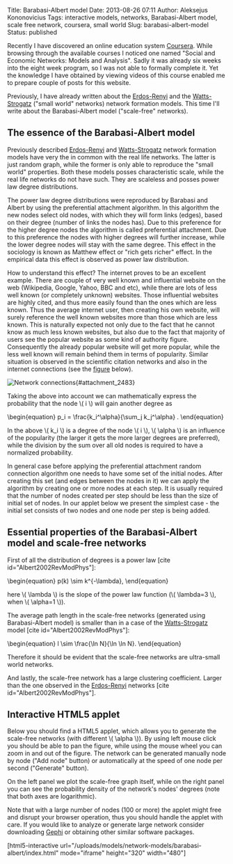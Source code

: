 Title: Barabasi-Albert model
Date: 2013-08-26 07:11
Author: Aleksejus Kononovicius
Tags: interactive models, networks, Barabasi-Albert model, scale free network, coursera, small world
Slug: barabasi-albert-model
Status: published

Recently I have discovered
an online education system [Coursera](https://www.coursera.org/). While
browsing through the available courses I noticed one named "Social and
Economic Networks: Models and Analysis". Sadly it was already six weeks
into the eight week program, so I was not able to formally complete it.
Yet the knowledge I have obtained by viewing videos of this course
enabled me to prepare couple of posts for this website.

Previously, I have already written about the
[Erdos-Renyi]({filename}/articles/2013/erdos-renyi-model.md)
and the
[Watts-Strogatz]({filename}/articles/2013/watts-strogatz-model.md)
("small world" networks) network formation models. This time I'll write
about the Barabasi-Albert model ("scale-free"
networks).<!--more-->

The essence of the Barabasi-Albert model
----------------------------------------

Previously described
[Erdos-Renyi]({filename}/articles/2013/erdos-renyi-model.md)
and
[Watts-Strogatz]({filename}/articles/2013/watts-strogatz-model.md)
network formation models have very the in common with the real life
networks. The latter is just random graph, while the former is only able
to reproduce the "small world" properties. Both these models posses
characteristic scale, while the real life networks do not have such.
They are scaleless and posses power law degree distributions.

The power law degree distributions were reproduced by Barabasi and
Albert by using the preferential attachment algorithm. In this algorithm
the new nodes select old nodes, with which they will form links (edges),
based on their degree (number of links the nodes has). Due to this
preference for the higher degree nodes the algorithm is called
preferential attachment. Due to this preference the nodes with higher
degrees will further increase, while the lower degree nodes will stay
with the same degree. This effect in the sociology is known as Matthew
effect or "rich gets richer" effect. In the empirical data this effect
is observed as power law distribution.

How to understand this effect? The internet proves to be an excellent
example. There are couple of very well known and influential website on
the web (Wikipedia, Google, Yahoo, BBC and etc), while there are lots of
less well known (or completely unknown) websites. Those influential
websites are highly cited, and thus more easily found than the ones
which are less known. Thus the average internet user, then creating his
own website, will surely reference the well known websites more than
those which are less known. This is naturally expected not only due to
the fact that he cannot know as much less known websites, but also due
to the fact that majority of users see the popular website as some kind
of authority figure. Consequently the already popular website will get
more popular, while the less well known will remain behind them in terms
of popularity. Similar situation is observed in the scientific citation
networks and also in the internet connections (see the
[figure](#attachment_2483) below).

![Network connections]({static}/uploads/2013/network-connections.jpg "A macroscopic
snapshot of Internet connectivity."){#attachment_2483} 

Taking the above into account we can mathematically express the
probability that the node \\\(  i \\\) will gain another degree as

\begin{equation}
 p\_i = \frac{k\_i^\alpha}{\sum\_j k\_j^\alpha} . 
\end{equation}

In the above \\\(  k\_i \\\) is a degree of the node \\\(  i \\\), \\\( \alpha \\\) is an influence of the popularity (the larger it gets the more
larger degrees are preferred), while the division by the sum over all
old nodes is required to have a normalized probability.

In general case before applying the preferential attachment random
connection algorithm one needs to have some set of the initial nodes.
After creating this set (and edges between the nodes in it) we can apply
the algorithm by creating one or more nodes at each step. It is usually
required that the number of nodes created per step should be less than
the size of initial set of nodes. In our applet below we present the
simplest case - the initial set consists of two nodes and one node per
step is being added.

Essential properties of the Barabasi-Albert model and scale-free networks
-------------------------------------------------------------------------

First of all the distribution of degrees is a power law \[cite
id="Albert2002RevModPhys"\]:

\begin{equation}
 p(k) \sim k^{-\lambda}, 
\end{equation}

here \\\(  \lambda \\\) is the slope of the power law function (\\\( \lambda=3 \\\), when \\\(  \alpha=1 \\\)).

The average path length in the scale-free networks (generated using
Barabasi-Albert model) is smaller than in a case of the
[Watts-Strogatz]({filename}/articles/2013/watts-strogatz-model.md)
model \[cite id="Albert2002RevModPhys"\]:

\begin{equation}
 l \sim \frac{\ln N}{\ln \ln N}. 
\end{equation}

Therefore it should be evident that the scale-free networks are
ultra-small world networks.

And lastly, the scale-free network has a large clustering
coefficient. Larger than the one observed in the
[Erdos-Renyi]({filename}/articles/2013/erdos-renyi-model.md)
networks \[cite id="Albert2002RevModPhys"\].

Interactive HTML5 applet
------------------------

Below you should find a HTML5 applet, which allows you to generate the
scale-free networks (with different \\\(  \alpha \\\)). By using left
mouse click you should be able to pan the figure, while using the mouse
wheel you can zoom in and out of the figure. The network can be
generated manually node by node ("Add node" button) or automatically at
the speed of one node per second ("Generate" button).

On the left panel we plot the scale-free graph itself, while on the
right panel you can see the probability density of the network's nodes'
degrees (note that both axes are logarithmic).

Note that with a large number of nodes (100 or more) the applet might
free and disrupt your browser operation, thus you should handle the
applet with care. If you would like to analyze or generate large network
consider downloading [Gephi](https://gephi.org/) or obtaining other
similar software packages.

[html5-interactive
url="/uploads/models/network-models/barabasi-albert/index.html"
mode="iframe" height="320" width="480"]
